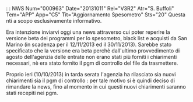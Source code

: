  :  : NWS Num="000963" Date="20131011" Rel="V3R2" Atr="S. Buffoli" Tem="APP" App="C5" Tit="Aggiornamento Spesometro" Sts="20"
Questa nti a scopo esclusivamente informativo.

Era intenzione inviarvi oggi una news attraverso cui poter reperire la versione beta dei programmi
per lo spesometro, black list e acquisti da San Marino (in scadenza per il 12/11/2013 ed il 30/11/2013).
Sarebbe stato specificato che la versione era beta perchè dall'ultimo provvedimento di agosto dell'agenzia delle entrate non erano stati più forniti i chiarimenti necessari, nè era stato fornito
il pgm di controllo del file da trasmettere.

Proprio ieri (10/10/2013) in tarda serata l'agenzia ha rilasciato sia nuovi chiarimenti sia il pgm
di controllo :  per tale motivo si è quindi deciso di rimandare la news, fino al momento in cui questi
nuovi chiarimenti saranno stati recepiti nei pgm.

